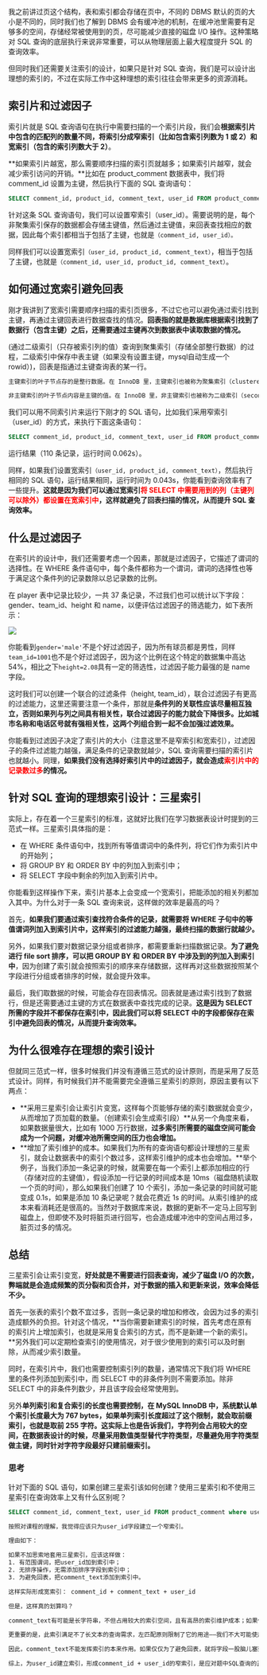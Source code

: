 我之前讲过页这个结构，表和索引都会存储在页中，不同的 DBMS 默认的页的大小是不同的，同时我们也了解到 DBMS 会有缓冲池的机制，在缓冲池里需要有足够多的空间，存储经常被使用到的页，尽可能减少直接的磁盘 I/O 操作。这种策略对 SQL 查询的底层执行来说非常重要，可以从物理层面上最大程度提升 SQL 的查询效率。

但同时我们还需要关注索引的设计，如果只是针对 SQL 查询，我们是可以设计出理想的索引的，不过在实际工作中这种理想的索引往往会带来更多的资源消耗。

## 索引片和过滤因子

索引片就是 SQL 查询语句在执行中需要扫描的一个索引片段，我们会**根据索引片中包含的匹配列的数量不同，将索引分成窄索引（比如包含索引列数为 1 或 2）和宽索引（包含的索引列数大于 2）**。

**如果索引片越宽，那么需要顺序扫描的索引页就越多；如果索引片越窄，就会减少索引访问的开销。**比如在 product_comment 数据表中，我们将 comment_id 设置为主键，然后执行下面的 SQL 查询语句：

```sql
SELECT comment_id, product_id, comment_text, user_id FROM product_comment WHERE user_id between 100001 and 100100
```

针对这条 SQL 查询语句，我们可以设置窄索引（user_id）。需要说明的是，每个非聚集索引保存的数据都会存储主键值，然后通过主键值，来回表查找相应的数据，因此每个索引都相当于包括了主键，也就是`（comment_id, user_id）。`

同样我们可以设置宽索引`（user_id, product_id, comment_text）`，相当于包括了主键，也就是`（comment_id, user_id, product_id, comment_text）`。

## 如何通过宽索引避免回表

刚才我讲到了宽索引需要顺序扫描的索引页很多，不过它也可以避免通过索引找到主键，再通过主键回表进行数据查找的情况。**回表指的就是数据库根据索引找到了数据行（包含主键）之后，还需要通过主键再次到数据表中读取数据的情况。**

(通过二级索引（只存被索引列的值）查询到聚集索引（存储全部整行数据）的过程，二级索引中保存中表主键（如果没有设置主键，mysql自动生成一个rowid）)，回表是指通过主键查询表的某一行。

```tex
主键索引的叶子节点存的是整行数据。在 InnoDB 里，主键索引也被称为聚集索引（clustered index）。

非主键索引的叶子节点内容是主键的值。在 InnoDB 里，非主键索引也被称为二级索引（secondary index）。
```

我们可以用不同索引片来运行下刚才的 SQL 语句，比如我们采用窄索引（user_id）的方式，来执行下面这条语句：

```sql
SELECT comment_id, product_id, comment_text, user_id FROM product_comment WHERE user_id between 100001 and 100100
```

运行结果（110 条记录，运行时间 0.062s）。

同样，如果我们设置宽索引`（user_id, product_id, comment_text）`，然后执行相同的 SQL 语句，运行结果相同，运行时间为 0.043s，你能看到查询效率有了一些提升。**这就是因为我们可以通过宽索引<font color=red>将 SELECT 中需要用到的列（主键列可以除外）都设置在宽索引中</font>，这样就避免了回表扫描的情况，从而提升 SQL 查询效率。**

## 什么是过滤因子

在索引片的设计中，我们还需要考虑一个因素，那就是过滤因子，它描述了谓词的选择性。在 WHERE 条件语句中，每个条件都称为一个谓词，谓词的选择性也等于满足这个条件列的记录数除以总记录数的比例。

在 player 表中记录比较少，一共 37 条记录，不过我们也可以统计以下字段：gender、team_id、height 和 name，以便评估过滤因子的筛选能力，如下表所示：

![](D:\Work\TyporaNotes\note\Sql\Mysql\SQL必知必会\pict\29-1.PNG)

你能看到`gender='male'`不是个好过滤因子，因为所有球员都是男性，同样`team_id=1001`也不是个好过滤因子，因为这个比例在这个特定的数据集中高达 54%，相比之下`height=2.08`具有一定的筛选性，过滤因子能力最强的是 name 字段。

这时我们可以创建一个联合的过滤条件（height, team_id），联合过滤因子有更高的过滤能力，这里还需要注意一个条件，那就是**条件列的关联性应该尽量相互独立，否则如果列与列之间具有相关性，联合过滤因子的能力就会下降很多。比如城市名称和电话区号就有强相关性，这两个列组合到一起不会加强过滤效果。**

你能看到过滤因子决定了索引片的大小（注意这里不是窄索引和宽索引），过滤因子的条件过滤能力越强，满足条件的记录数就越少，SQL 查询需要扫描的索引片也就越小。同理，**如果我们没有选择好索引片中的过滤因子，就会造成<font color=red>索引片中的记录数过多</font>的情况。**

## 针对 SQL 查询的理想索引设计：三星索引

实际上，存在着一个三星索引的标准，这就好比我们在学习数据表设计时提到的三范式一样。三星索引具体指的是：

* 在 WHERE 条件语句中，找到所有等值谓词中的条件列，将它们作为索引片中的开始列；
* 将 GROUP BY 和 ORDER BY 中的列加入到索引中；
* 将 SELECT 字段中剩余的列加入到索引片中。

你能看到这样操作下来，索引片基本上会变成一个宽索引，把能添加的相关列都加入其中。为什么对于一条 SQL 查询来说，这样做的效率是最高的吗？

首先，**如果我们要通过索引查找符合条件的记录，就需要将 WHERE 子句中的等值谓词列加入到索引片中，这样索引的过滤能力越强，最终扫描的数据行就越少。**

另外，如果我们要对数据记录分组或者排序，都需要重新扫描数据记录。**为了避免进行 file sort 排序，可以把 GROUP BY 和 ORDER BY 中涉及到的列加入到索引中**，因为创建了索引就会按照索引的顺序来存储数据，这样再对这些数据按照某个字段进行分组或者排序的时候，就会提升效率。

最后，我们取数据的时候，可能会存在回表情况。回表就是通过索引找到了数据行，但是还需要通过主键的方式在数据表中查找完成的记录。**这是因为 SELECT 所需的字段并不都保存在索引中，因此我们可以将 SELECT 中的字段都保存在索引中避免回表的情况，从而提升查询效率。**

## 为什么很难存在理想的索引设计

但就同三范式一样，很多时候我们并没有遵循三范式的设计原则，而是采用了反范式设计。同样，有时候我们并不能需要完全遵循三星索引的原则，原因主要有以下两点：

* **采用三星索引会让索引片变宽，这样每个页能够存储的索引数据就会变少，从而增加了页加载的数量。（创建索引会生成索引段）**从另一个角度来看，如果数据量很大，比如有 1000 万行数据，**过多索引所需要的磁盘空间可能会成为一个问题，对缓冲池所需空间的压力也会增加。**
* **增加了索引维护的成本。如果我们为所有的查询语句都设计理想的三星索引，就会让数据表中的索引个数过多，这样索引维护的成本也会增加。**举个例子，当我们添加一条记录的时候，就需要在每一个索引上都添加相应的行（存储对应的主键值），假设添加一行记录的时间成本是 10ms（磁盘随机读取一个页的时间），那么如果我们创建了 10 个索引，添加一条记录的时间就可能变成 0.1s，如果是添加 10 条记录呢？就会花费近 1s 的时间。从索引维护的成本来看消耗还是很高的。当然对于数据库来说，数据的更新不一定马上回写到磁盘上，但即使不及时将脏页进行回写，也会造成缓冲池中的空间占用过多，脏页过多的情况。

## 总结

三星索引会让索引变宽，**好处就是不需要进行回表查询，减少了磁盘 I/O 的次数，弊端就是会造成频繁的页分裂和页合并，对于数据的插入和更新来说，效率会降低不少。**

首先一张表的索引个数不宜过多，否则一条记录的增加和修改，会因为过多的索引造成额外的负担。针对这个情况，**当你需要新建索引的时候，首先考虑在原有的索引片上增加索引，也就是采用复合索引的方式，而不是新建一个新的索引。**另外我们可以定期检查索引的使用情况，对于很少使用到的索引可以及时删除，从而减少索引数量。

同时，在索引片中，我们也需要控制索引列的数量，通常情况下我们将 WHERE 里的条件列添加到索引中，而 SELECT 中的非条件列则不需要添加。除非 SELECT 中的非条件列数少，并且该字段会经常使用到。

另外**单列索引和复合索引的长度也需要控制，在 MySQL InnoDB 中，系统默认单个索引长度最大为 767 bytes，如果单列索引长度超过了这个限制，就会取前缀索引，也就是取前 255 字符。这实际上也是告诉我们，字符列会占用较大的空间，在数据表设计的时候，尽量采用数值类型替代字符类型，尽量避免用字符类型做主键，同时针对字符字段最好只建前缀索引。**

### 思考

针对下面的 SQL 语句，如果创建三星索引该如何创建？使用三星索引和不使用三星索引在查询效率上又有什么区别呢？

```sql
SELECT comment_id, comment_text, user_id FROM product_comment where user_id BETWEEN 100000 AND 200000
```

```tex
按照对课程的理解，我觉得应该只为user_id字段建立一个窄索引。

理由如下：

如果不加思索地套用三星索引，应该这样做：
1. 有范围谓词，把user_id加到索引中；
2. 无排序操作，无需添加排序字段到索引中；
3. 为避免回表，把comment_text添加到索引中。

这样实际形成宽索引： comment_id + comment_text + user_id

但是，这样真的划算吗？

comment_text有可能是长字符串，不但占用较大的索引空间，且有高昂的索引维护成本；如果仅仅建立前缀索引，又无法避免回表操作。

更重要的是，此索引满足不了长文本的查询需求，左匹配原则限制了它的用途——我们不大可能使用起始字符串去搜索一段评论——全文索引更为适用。

因此，comment_text不能发挥索引的本来作用。如果仅仅为了避免回表，就将字段一股脑儿塞到索引中，可说是本末倒置了。

综上，为user_id建立索引，形成comment_id + user_id的窄索引，是应对题中SQL查询的正确方法。
```

